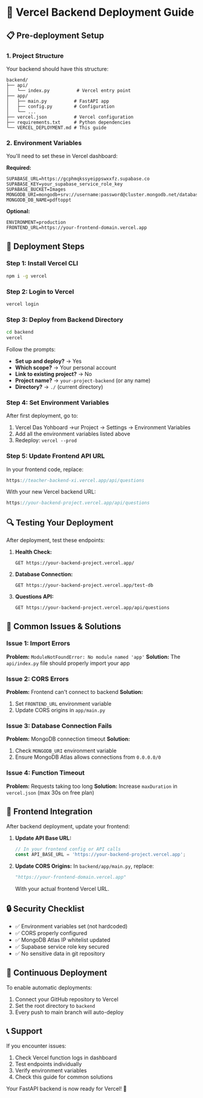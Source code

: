 # 🚀 Vercel Backend Deployment Guide

## 📋 Pre-deployment Setup

### 1. Project Structure
Your backend should have this structure:
```
backend/
├── api/
│   └── index.py          # Vercel entry point
├── app/
│   ├── main.py          # FastAPI app
│   ├── config.py        # Configuration
│   └── ...
├── vercel.json          # Vercel configuration
├── requirements.txt     # Python dependencies
└── VERCEL_DEPLOYMENT.md # This guide
```

### 2. Environment Variables
You'll need to set these in Vercel dashboard:

**Required:**
```
SUPABASE_URL=https://gcphmqkssyeippswxxfz.supabase.co
SUPABASE_KEY=your_supabase_service_role_key
SUPABASE_BUCKET=Images
MONGODB_URI=mongodb+srv://username:password@cluster.mongodb.net/database
MONGODB_DB_NAME=pdftoppt
```

**Optional:**
```
ENVIRONMENT=production
FRONTEND_URL=https://your-frontend-domain.vercel.app
```

## 🔧 Deployment Steps

### Step 1: Install Vercel CLI
```bash
npm i -g vercel
```

### Step 2: Login to Vercel
```bash
vercel login
```

### Step 3: Deploy from Backend Directory
```bash
cd backend
vercel
```

Follow the prompts:
- **Set up and deploy?** → Yes
- **Which scope?** → Your personal account
- **Link to existing project?** → No
- **Project name?** → `your-project-backend` (or any name)
- **Directory?** → `./` (current directory)

### Step 4: Set Environment Variables
After first deployment, go to:
1. Vercel Das Yohboard →ur Project → Settings → Environment Variables
2. Add all the environment variables listed above
3. Redeploy: `vercel --prod`

### Step 5: Update Frontend API URL
In your frontend code, replace:
```javascript
https://teacher-backend-xi.vercel.app/api/questions
```

With your new Vercel backend URL:
```javascript
https://your-backend-project.vercel.app/api/questions
```

## 🔍 Testing Your Deployment

After deployment, test these endpoints:

1. **Health Check:**
   ```
   GET https://your-backend-project.vercel.app/
   ```

2. **Database Connection:**
   ```
   GET https://your-backend-project.vercel.app/test-db
   ```

3. **Questions API:**
   ```
   GET https://your-backend-project.vercel.app/api/questions
   ```

## 🐛 Common Issues & Solutions

### Issue 1: Import Errors
**Problem:** `ModuleNotFoundError: No module named 'app'`
**Solution:** The `api/index.py` file should properly import your app

### Issue 2: CORS Errors
**Problem:** Frontend can't connect to backend
**Solution:** 
1. Set `FRONTEND_URL` environment variable
2. Update CORS origins in `app/main.py`

### Issue 3: Database Connection Fails
**Problem:** MongoDB connection timeout
**Solution:** 
1. Check `MONGODB_URI` environment variable
2. Ensure MongoDB Atlas allows connections from `0.0.0.0/0`

### Issue 4: Function Timeout
**Problem:** Requests taking too long
**Solution:** Increase `maxDuration` in `vercel.json` (max 30s on free plan)

## 📱 Frontend Integration

After backend deployment, update your frontend:

1. **Update API Base URL:**
   ```javascript
   // In your frontend config or API calls
   const API_BASE_URL = 'https://your-backend-project.vercel.app';
   ```

2. **Update CORS Origins:**
   In `backend/app/main.py`, replace:
   ```python
   "https://your-frontend-domain.vercel.app"
   ```
   With your actual frontend Vercel URL.

## 🔒 Security Checklist

- ✅ Environment variables set (not hardcoded)
- ✅ CORS properly configured
- ✅ MongoDB Atlas IP whitelist updated
- ✅ Supabase service role key secured
- ✅ No sensitive data in git repository

## 🚀 Continuous Deployment

To enable automatic deployments:
1. Connect your GitHub repository to Vercel
2. Set the root directory to `backend`
3. Every push to main branch will auto-deploy

## 📞 Support

If you encounter issues:
1. Check Vercel function logs in dashboard
2. Test endpoints individually
3. Verify environment variables
4. Check this guide for common solutions

Your FastAPI backend is now ready for Vercel! 🎉 